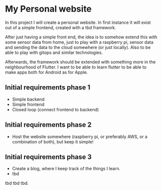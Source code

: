 # My Personal website

In this project I will create a personal website. In first instance it will exist out of a simple frontend, created with a tbd framework.

After just having a simple front end, the idea is to somehow extend this with some sensor data from home, just to play with a raspberry pi, sensor data and sending the data to the cloud somewhere (or just locally). Also to be able to play with gitops and similar technologies.

Afterwards, the framework should be extended with something more in the neighbourhood of Flutter. I want to be able to learn flutter to be able to make apps both for Android as for Apple.

## Initial requirements phase 1
- Simple backend
- Simple frontend
- Closed loop (connect frontend to backend)

## Initial requirements phase 2
- Host the website somewhere (raspberry pi, or preferably AWS, or a combination of both), but keep it simple!

## Initial requirements phase 3
- Create a blog, where I keep track of the things I learn. 
- tbd

tbd tbd tbd.